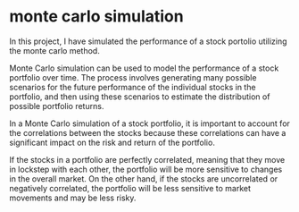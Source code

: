 # monte carlo simulation 

In this project, I have simulated the performance of a stock portolio utilizing the monte carlo method.

Monte Carlo simulation can be used to model the performance of a stock portfolio over time. The process involves generating many possible scenarios for the future performance of the individual stocks in the portfolio, and then using these scenarios to estimate the distribution of possible portfolio returns.

In a Monte Carlo simulation of a stock portfolio, it is important to account for the correlations between the stocks because these correlations can have a significant impact on the risk and return of the portfolio.

If the stocks in a portfolio are perfectly correlated, meaning that they move in lockstep with each other, the portfolio will be more sensitive to changes in the overall market. On the other hand, if the stocks are uncorrelated or negatively correlated, the portfolio will be less sensitive to market movements and may be less risky.
